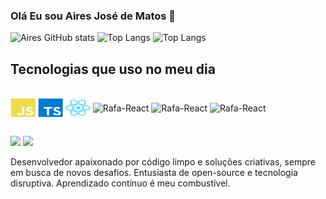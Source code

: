 ### Olá Eu sou Aires José de Matos 👋


![Aires GitHub stats](https://github-readme-stats.vercel.app/api?username=Aires23Matos&show_icons=true&theme=radical) ![Top Langs](https://github-readme-stats.vercel.app/api/top-langs/?username=aires23matos&layout=compact)
![Top Langs](https://github-readme-stats.vercel.app/api/top-langs/?username=aires23matos&size_weight=0.5&count_weight=0.5)
## Tecnologias que uso no meu dia
<div style="display: inline_block"><br>
  <img align="center" alt="Rafa-Js" height="30" width="40" src="https://raw.githubusercontent.com/devicons/devicon/master/icons/javascript/javascript-plain.svg">
  <img align="center" alt="Rafa-Ts" height="30" width="40" src="https://raw.githubusercontent.com/devicons/devicon/master/icons/typescript/typescript-plain.svg">
  <img align="center" alt="Rafa-React" height="30" width="40" src="https://raw.githubusercontent.com/devicons/devicon/master/icons/react/react-original.svg">
  <img align="center" alt="Rafa-React" height="30" width="40" src="https://cdn.jsdelivr.net/gh/devicons/devicon@latest/icons/csharp/csharp-plain.svg" />
  <img align="center" alt="Rafa-React" height="30" width="40" src="https://cdn.jsdelivr.net/gh/devicons/devicon@latest/icons/go/go-original-wordmark.svg" />
  <img align="center" alt="Rafa-React" height="30" width="40" src="https://cdn.jsdelivr.net/gh/devicons/devicon@latest/icons/nodejs/nodejs-original-wordmark.svg" />
</div>

##

<div style ='display: inline_block'>
  <a href="https://www.linkedin.com/in/aires-jose-matos" target="_blank"><img src="https://img.shields.io/badge/-LinkedIn-%230077B5?style=for-the-badge&logo=linkedin&logoColor=white" target="_blank"></a>
<a href = "mailto:airesmatos54@gmail.com"><img src="https://img.shields.io/badge/-Gmail-%23333?style=for-the-badge&logo=gmail&logoColor=white" target="_blank"></a><br>
</div>


Desenvolvedor apaixonado por código limpo e soluções criativas, sempre em busca de novos desafios. Entusiasta de open-source e tecnologia disruptiva. Aprendizado contínuo é meu combustível.
